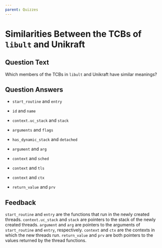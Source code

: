 ```yaml
---
parent: Quizzes
---
```


# Similarities Between the TCBs of `libult` and Unikraft

## Question Text

Which members of the TCBs in `libult` and Unikraft have similar meanings?

## Question Answers

+ `start_routine` and `entry`

- `id` and `name`

+ `context.uc_stack` and `stack`

- `arguments` and `flags`

- `has_dynamic_stack` and `detached`

+ `argument` and `arg`

- `context` and `sched`

- `context` and `tls`

+ `context` and `ctx`

+ `return_value` and `prv`

## Feedback

`start_routine` and `entry` are the functions that run in the newly created threads.
`context.uc_stack` and `stack` are pointers to the stack of the newly created threads.
`argument` and `arg` are pointers to the arguments of `start_routine` and `entry`, respectively.
`context` and `ctx` are the contexts in which the new threads run.
`return_value` and `prv` are both pointers to the values returned by the thread functions.

